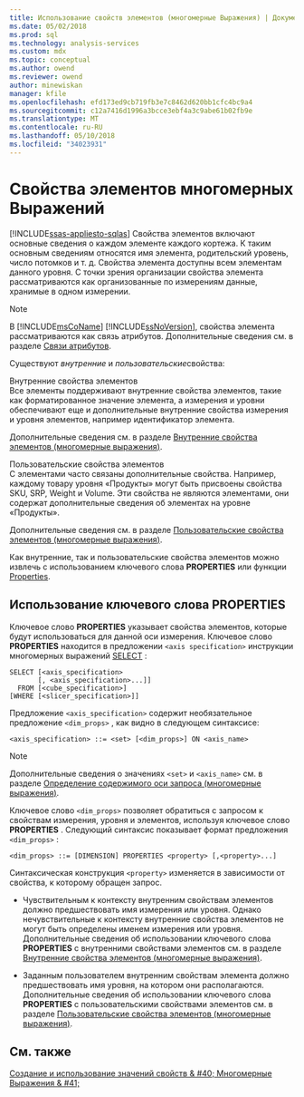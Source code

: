 ```yaml
---
title: Использование свойств элементов (многомерные Выражения) | Документы Microsoft
ms.date: 05/02/2018
ms.prod: sql
ms.technology: analysis-services
ms.custom: mdx
ms.topic: conceptual
ms.author: owend
ms.reviewer: owend
author: minewiskan
manager: kfile
ms.openlocfilehash: efd173ed9cb719fb3e7c8462d620bb1cfc4bc9a4
ms.sourcegitcommit: c12a7416d1996a3bcce3ebf4a3c9abe61b02fb9e
ms.translationtype: MT
ms.contentlocale: ru-RU
ms.lasthandoff: 05/10/2018
ms.locfileid: "34023931"
---
```

# <a name="mdx-member-properties"></a>Свойства элементов многомерных Выражений
[!INCLUDE[ssas-appliesto-sqlas](../../../includes/ssas-appliesto-sqlas.md)]
  Свойства элементов включают основные сведения о каждом элементе каждого кортежа. К таким основным сведениям относятся имя элемента, родительский уровень, число потомков и т. д. Свойства элемента доступны всем элементам данного уровня. С точки зрения организации свойства элемента рассматриваются как организованные по измерениям данные, хранимые в одном измерении.  
  
> [!NOTE]  
>  В [!INCLUDE[msCoName](../../../includes/msconame-md.md)] [!INCLUDE[ssNoVersion](../../../includes/ssnoversion-md.md)], свойства элемента рассматриваются как связь атрибутов. Дополнительные сведения см. в разделе [Связи атрибутов](../../../analysis-services/multidimensional-models-olap-logical-dimension-objects/attribute-relationships.md).  
  
 Существуют *внутренние* и *пользовательские*свойства:  
  
 Внутренние свойства элементов  
 Все элементы поддерживают внутренние свойства элементов, такие как форматированное значение элемента, а измерения и уровни обеспечивают еще и дополнительные внутренние свойства измерения и уровня элементов, например идентификатор элемента.  
  
 Дополнительные сведения см. в разделе [Внутренние свойства элементов (многомерные выражения)](../../../analysis-services/multidimensional-models/mdx/mdx-member-properties-intrinsic-member-properties.md).  
  
 Пользовательские свойства элементов  
 С элементами часто связаны дополнительные свойства. Например, каждому товару уровня «Продукты» могут быть присвоены свойства SKU, SRP, Weight и Volume. Эти свойства не являются элементами, они содержат дополнительные сведения об элементах на уровне «Продукты».  
  
 Дополнительные сведения см. в разделе [Пользовательские свойства элементов (многомерные выражения)](../../../analysis-services/multidimensional-models/mdx/mdx-member-properties-user-defined-member-properties.md).  
  
 Как внутренние, так и пользовательские свойства элементов можно извлечь с использованием ключевого слова **PROPERTIES** или функции [Properties](../../../mdx/properties-mdx.md).  
  
## <a name="using-the-properties-keyword"></a>Использование ключевого слова PROPERTIES  
 Ключевое слово **PROPERTIES** указывает свойства элементов, которые будут использоваться для данной оси измерения. Ключевое слово **PROPERTIES** находится в предложении `<axis specification>` инструкции многомерных выражений [SELECT](../../../mdx/mdx-data-manipulation-select.md) :  
  
```  
SELECT [<axis_specification>  
       [, <axis_specification>...]]  
  FROM [<cube_specification>]  
[WHERE [<slicer_specification>]]  
```  
  
 Предложение `<axis_specification>` содержит необязательное предложение `<dim_props>` , как видно в следующем синтаксисе:  
  
```  
<axis_specification> ::= <set> [<dim_props>] ON <axis_name>  
```  
  
> [!NOTE]  
>  Дополнительные сведения о значениях `<set>` и `<axis_name>` см. в разделе [Определение содержимого оси запроса (многомерные выражения)](../../../analysis-services/multidimensional-models/mdx/mdx-query-and-slicer-axes-specify-the-contents-of-a-query-axis.md).  
  
 Ключевое слово `<dim_props>` позволяет обратиться с запросом к свойствам измерения, уровня и элементов, используя ключевое слово **PROPERTIES** . Следующий синтаксис показывает формат предложения `<dim_props>` :  
  
```  
<dim_props> ::= [DIMENSION] PROPERTIES <property> [,<property>...]  
```  
  
 Синтаксическая конструкция `<property>` изменяется в зависимости от свойства, к которому обращен запрос.  
  
-   Чувствительным к контексту внутренним свойствам элементов должно предшествовать имя измерения или уровня. Однако нечувствительные к контексту внутренние свойства элементов не могут быть определены именем измерения или уровня. Дополнительные сведения об использовании ключевого слова **PROPERTIES** с внутренними свойствами элементов см. в разделе [Внутренние свойства элементов (многомерные выражения)](../../../analysis-services/multidimensional-models/mdx/mdx-member-properties-intrinsic-member-properties.md).  
  
-   Заданным пользователем внутренним свойствам элемента должно предшествовать имя уровня, на котором они располагаются. Дополнительные сведения об использовании ключевого слова **PROPERTIES** с пользовательскими свойствами элементов см. в разделе [Пользовательские свойства элементов (многомерные выражения)](../../../analysis-services/multidimensional-models/mdx/mdx-member-properties-user-defined-member-properties.md).  
  
## <a name="see-also"></a>См. также  
 [Создание и использование значений свойств & #40; Многомерные Выражения & #41;](http://msdn.microsoft.com/library/0cafb269-03c8-4183-b6e9-220f071e4ef2)  
  
  
